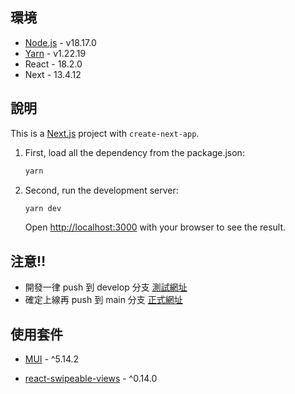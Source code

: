 ## 環境

- [Node.js](https://nodejs.org/en) - v18.17.0
- [Yarn](https://classic.yarnpkg.com/lang/en/docs/install/#windows-stable) - v1.22.19
- React - 18.2.0
- Next - 13.4.12

## 說明

This is a [Next.js](https://nextjs.org/) project with `create-next-app`.

1. First, load all the dependency from the  package.json:
    ```bash
    yarn
    ```

2. Second, run the development server:
    ```bash
    yarn dev
    ```
    Open [http://localhost:3000](http://localhost:3000) with your browser to see the result.

## 注意‼️

 - 開發一律 push 到 develop 分支
    [測試網址](https://lab-website-khaki.vercel.app/)
 - 確定上線再 push 到 main 分支
    [正式網址](https://www.ccchang.cc/)

## 使用套件

- [MUI](https://mui.com/material-ui/getting-started/installation/) - ^5.14.2

- [react-swipeable-views](https://react-swipeable-views.com/) - ^0.14.0

